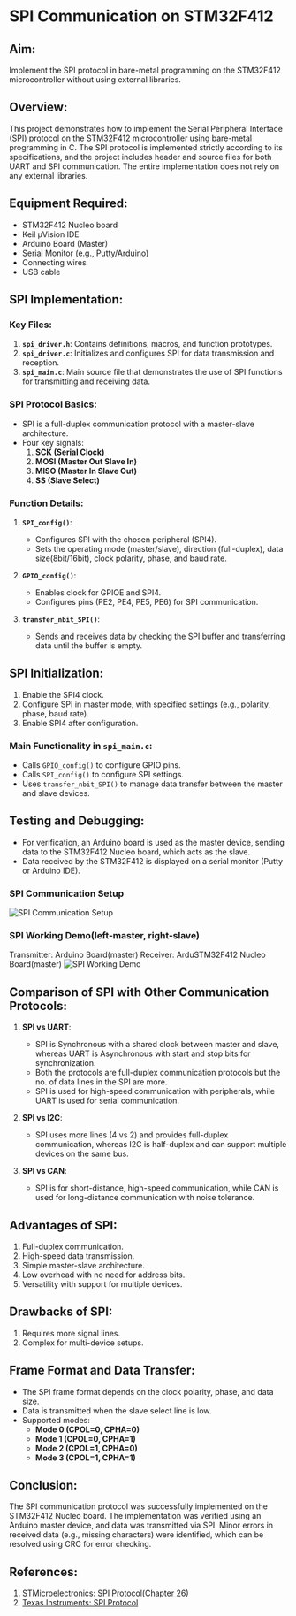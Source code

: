 # SPI Communication on STM32F412

## **Aim:**
Implement the SPI protocol in bare-metal programming on the STM32F412 microcontroller without using external libraries.

## **Overview:**
This project demonstrates how to implement the Serial Peripheral Interface (SPI) protocol on the STM32F412 microcontroller using bare-metal programming in C. The SPI protocol is implemented strictly according to its specifications, and the project includes header and source files for both UART and SPI communication. The entire implementation does not rely on any external libraries.

## **Equipment Required:**
- STM32F412 Nucleo board
- Keil μVision IDE
- Arduino Board (Master)
- Serial Monitor (e.g., Putty/Arduino)
- Connecting wires
- USB cable

## **SPI Implementation:**

### **Key Files:**
1. **`spi_driver.h`**: Contains definitions, macros, and function prototypes.
2. **`spi_driver.c`**: Initializes and configures SPI for data transmission and reception.
3. **`spi_main.c`**: Main source file that demonstrates the use of SPI functions for transmitting and receiving data.

### **SPI Protocol Basics:**
- SPI is a full-duplex communication protocol with a master-slave architecture.
- Four key signals:
  1. **SCK (Serial Clock)**
  2. **MOSI (Master Out Slave In)**
  3. **MISO (Master In Slave Out)**
  4. **SS (Slave Select)**

### **Function Details:**
1. **`SPI_config()`**:
   - Configures SPI with the chosen peripheral (SPI4).
   - Sets the operating mode (master/slave), direction (full-duplex), data size(8bit/16bit), clock polarity, phase, and baud rate.
   
2. **`GPIO_config()`**:
   - Enables clock for GPIOE and SPI4.
   - Configures pins (PE2, PE4, PE5, PE6) for SPI communication.

3. **`transfer_nbit_SPI()`**:
   - Sends and receives data by checking the SPI buffer and transferring data until the buffer is empty.

## **SPI Initialization:**
1. Enable the SPI4 clock.
2. Configure SPI in master mode, with specified settings (e.g., polarity, phase, baud rate).
3. Enable SPI4 after configuration.

### **Main Functionality in `spi_main.c`:**
- Calls `GPIO_config()` to configure GPIO pins.
- Calls `SPI_config()` to configure SPI settings.
- Uses `transfer_nbit_SPI()` to manage data transfer between the master and slave devices.

## **Testing and Debugging:**
- For verification, an Arduino board is used as the master device, sending data to the STM32F412 Nucleo board, which acts as the slave.
- Data received by the STM32F412 is displayed on a serial monitor (Putty or Arduino IDE).

### SPI Communication Setup
![SPI Communication Setup](https://github.com/MegavathPavan/SPI-Protocol/blob/main/SPI_Demo_Board.png)

### SPI Working Demo(left-master, right-slave)
Transmitter: Arduino Board(master)
Receiver: ArduSTM32F412 Nucleo Board(master)
![SPI Working Demo](https://github.com/MegavathPavan/SPI-Protocol/blob/main/stmspi-output%20demonstration.gif?raw=true)

## **Comparison of SPI with Other Communication Protocols:**

1. **SPI vs UART**:
   - SPI is Synchronous with a shared clock between master and slave, whereas
UART is Asynchronous with start and stop bits for synchronization.
   - Both the protocols are full-duplex communication protocols but the no. of
data lines in the SPI are more.
   - SPI is used for high-speed communication with peripherals, while UART is used for serial communication.

2. **SPI vs I2C**:
   - SPI uses more lines (4 vs 2) and provides full-duplex communication, whereas I2C is half-duplex and can support multiple devices on the same bus.

3. **SPI vs CAN**:
   - SPI is for short-distance, high-speed communication, while CAN is used for long-distance communication with noise tolerance.

## **Advantages of SPI:**
1. Full-duplex communication.
2. High-speed data transmission.
3. Simple master-slave architecture.
4. Low overhead with no need for address bits.
5. Versatility with support for multiple devices.

## **Drawbacks of SPI:**
1. Requires more signal lines.
2. Complex for multi-device setups.

## **Frame Format and Data Transfer:**
- The SPI frame format depends on the clock polarity, phase, and data size.
- Data is transmitted when the slave select line is low.
- Supported modes:
  - **Mode 0 (CPOL=0, CPHA=0)**
  - **Mode 1 (CPOL=0, CPHA=1)**
  - **Mode 2 (CPOL=1, CPHA=0)**
  - **Mode 3 (CPOL=1, CPHA=1)**

## **Conclusion:**
The SPI communication protocol was successfully implemented on the STM32F412 Nucleo board. The implementation was verified using an Arduino master device, and data was transmitted via SPI. Minor errors in received data (e.g., missing characters) were identified, which can be resolved using CRC for error checking.

## **References:**
1. [STMicroelectronics: SPI Protocol(Chapter 26)](https://www.st.com/resource/en/reference_manual/rm0402-stm32f412-advanced-armbased-32bit-mcus-stmicroelectronics.pdf)
2. [Texas Instruments: SPI Protocol](https://www.ti.com/lit/ug/sprugp2a/sprugp2a.pdf)
